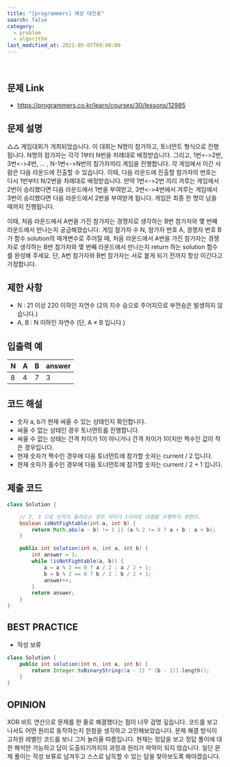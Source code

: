 ```yaml
---
title: "[programmers] 예상 대진표"
search: false
category:
  - problem
  - algorithm
last_modified_at: 2021-05-07T09:00:00
---
```


<br>

## 문제 Link
- <https://programmers.co.kr/learn/courses/30/lessons/12985>

## 문제 설명
△△ 게임대회가 개최되었습니다. 이 대회는 N명이 참가하고, 토너먼트 형식으로 진행됩니다. 
N명의 참가자는 각각 1부터 N번을 차례대로 배정받습니다. 
그리고, 1번<->2번, 3번<->4번, ... , N-1번<->N번의 참가자끼리 게임을 진행합니다. 
각 게임에서 이긴 사람은 다음 라운드에 진출할 수 있습니다. 
이때, 다음 라운드에 진출할 참가자의 번호는 다시 1번부터 N/2번을 차례대로 배정받습니다. 
만약 1번<->2번 끼리 겨루는 게임에서 2번이 승리했다면 다음 라운드에서 1번을 부여받고, 
3번<->4번에서 겨루는 게임에서 3번이 승리했다면 다음 라운드에서 2번을 부여받게 됩니다. 
게임은 최종 한 명이 남을 때까지 진행됩니다.

이때, 처음 라운드에서 A번을 가진 참가자는 경쟁자로 생각하는 B번 참가자와 몇 번째 라운드에서 만나는지 궁금해졌습니다. 
게임 참가자 수 N, 참가자 번호 A, 경쟁자 번호 B가 함수 solution의 매개변수로 주어질 때, 
처음 라운드에서 A번을 가진 참가자는 경쟁자로 생각하는 B번 참가자와 몇 번째 라운드에서 만나는지 return 하는 solution 함수를 완성해 주세요. 
단, A번 참가자와 B번 참가자는 서로 붙게 되기 전까지 항상 이긴다고 가정합니다.

## 제한 사항
- N : 21 이상 220 이하인 자연수 (2의 지수 승으로 주어지므로 부전승은 발생하지 않습니다.)
- A, B : N 이하인 자연수 (단, A ≠ B 입니다.)

## 입출력 예

| N | A | B | answer |
|---|---|---|---|
| 8 | 4 | 7 | 3 |


## 코드 해설
- 숫자 a, b가 현재 싸울 수 있는 상태인지 확인합니다. 
- 싸울 수 없는 상태인 경우 토너먼트를 진행합니다.
- 싸울 수 없는 상태는 간격 차이가 1이 아니거나 간격 차이가 1이지만 짝수인 값이 작은 경우입니다.
- 현재 숫자가 짝수인 경우에 다음 토너먼트에 참가할 숫자는 current / 2 입니다.
- 현재 숫자가 홀수인 경우에 다음 토너먼트에 참가할 숫자는 current / 2 + 1 입니다.

## 제출 코드

```java
class Solution {

    // 2, 3 으로 숫자가 들어오는 경우 차이가 1이어도 대결을 수행하지 못한다.
    boolean isNotFightable(int a, int b) {
        return Math.abs(a - b) != 1 || (a % 2 != 0 ? a > b : a < b);
    }

    public int solution(int n, int a, int b) {
        int answer = 1;
        while (isNotFightable(a, b)) {
            a = a % 2 == 0 ? a / 2 : a / 2 + 1;
            b = b % 2 == 0 ? b / 2 : b / 2 + 1;
            answer++;
        }
        return answer;
    }
}
```

## BEST PRACTICE
- 작성 보류

```java
class Solution {
    public int solution(int n, int a, int b) {
        return Integer.toBinaryString((a - 1) ^ (b - 1)).length();
    }
}
```

## OPINION
XOR 비트 연산으로 문제를 한 줄로 해결했다는 점이 너무 감명 깊습니다. 
코드를 보고 나서도 어떤 원리로 동작하는지 한참을 생각하고 고민해보았습니다. 
문제 해결 방식이 고차원 레벨인 코드를 보니 그저 놀라울 따름입니다. 
현재는 정답을 보고 정답 풀이에 대한 해석만 가능하고 답이 도출되기까지의 과정과 원리가 파악이 되지 않습니다. 
일단 문제 풀이는 작성 보류로 남겨두고 스스로 납득할 수 있는 답을 찾아보도록 해야겠습니다. 